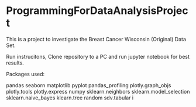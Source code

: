 # ProgrammingForDataAnalysisProject

This is a project to investigate the Breast Cancer Wisconsin (Original) Data Set.

Run instrucitons, Clone repository to a PC and run jupyter notebook for best results.

Packages used: 

pandas 
seaborn 
matplotlib.pyplot 
pandas_profiling
plotly.graph_objs
plotly.tools
plotly.express 
numpy
sklearn.neighbors 
sklearn.model_selection 
sklearn.naive_bayes 
klearn.tree 
random
sdv.tabular i